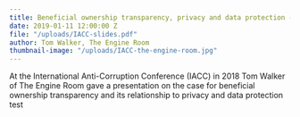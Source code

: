 ```yaml
---
title: Beneficial ownership transparency, privacy and data protection - IACC
date: 2019-01-11 12:00:00 Z
file: "/uploads/IACC-slides.pdf"
author: Tom Walker, The Engine Room
thumbnail-image: "/uploads/IACC-the-engine-room.jpg"
---
```


At the  International Anti-Corruption Conference (IACC) in 2018 Tom Walker of The Engine Room gave a presentation on the case for beneficial ownership transparency and its relationship to privacy and data protection test 